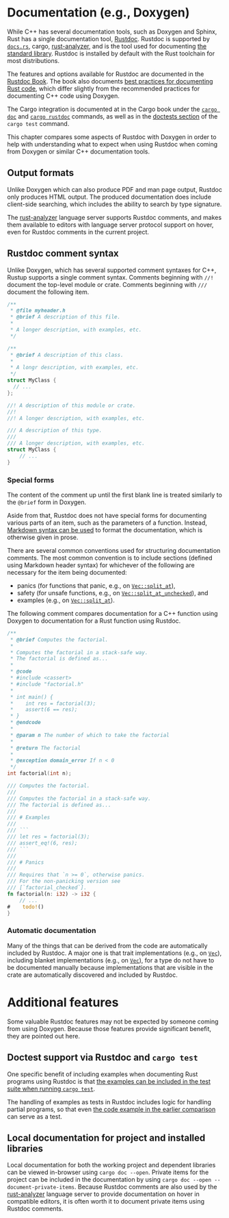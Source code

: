# Documentation (e.g., Doxygen)

While C++ has several documentation tools, such as Doxygen and Sphinx, Rust has
a single documentation tool,
[Rustdoc](https://doc.rust-lang.org/rustdoc/index.html). Rustdoc is supported by
[`docs.rs`](https://docs.rs/), cargo,
[rust-analyzer](https://rust-analyzer.github.io/), and is the tool used for
documenting [the standard
library](https://doc.rust-lang.org/std/vec/struct.Vec.html#blanket-implementations).
Rustdoc is installed by default with the Rust toolchain for most distributions.

The features and options available for Rustdoc are documented in the [Rustdoc
Book](https://doc.rust-lang.org/rustdoc/). The book also documents [best
practices for documenting Rust
code](https://doc.rust-lang.org/rustdoc/how-to-write-documentation.html), which
differ slightly from the recommended practices for documenting C++ code using
Doxygen.

The Cargo integration is documented at in the Cargo book under the [`cargo
doc`](https://doc.rust-lang.org/cargo/commands/cargo-doc.html) and [`cargo
rustdoc`](https://doc.rust-lang.org/cargo/commands/cargo-rustdoc.html) commands,
as well as in the [doctests
section](https://doc.rust-lang.org/cargo/commands/cargo-test.html#documentation-tests)
of the `cargo test` command.

This chapter compares some aspects of Rustdoc with Doxygen in order to help with
understanding what to expect when using Rustdoc when coming from Doxygen or
similar C++ documentation tools.

## Output formats

Unlike Doxygen which can also produce PDF and man page output, Rustdoc only
produces HTML output. The produced documentation does include client-side
searching, which includes the ability to search by type signature.

The [rust-analyzer](https://rust-analyzer.github.io/) language server supports
Rustdoc comments, and makes them available to editors with language server
protocol support on hover, even for Rustdoc comments in the current project.

## Rustdoc comment syntax

Unlike Doxygen, which has several supported comment syntaxes for C++, Rustup
supports a single comment syntax. Comments beginning with `//!` document the
top-level module or crate. Comments beginning with `///` document the following
item.

<div class="comparison">

```cpp
/**
 * @file myheader.h
 * @brief A description of this file.
 *
 * A longer description, with examples, etc.
 */

/**
 * @brief A description of this class.
 *
 * A longr description, with examples, etc.
 */
struct MyClass {
  // ...
};
```

```rust
//! A description of this module or crate.
//!
//! A longer description, with examples, etc.

/// A description of this type.
///
/// A longer description, with examples, etc.
struct MyClass {
    // ...
}
```

</div>

### Special forms

The content of the comment up until the first blank line is treated similarly to
the `@brief` form in Doxygen.

Aside from that, Rustdoc does not have special forms for documenting various
parts of an item, such as the parameters of a function. Instead, [Markdown
syntax can be
used](https://doc.rust-lang.org/rustdoc/how-to-write-documentation.html#markdown)
to format the documentation, which is otherwise given in prose.

There are several common conventions used for structuring documentation
comments. The most common convention is to include sections (defined using
Markdown header syntax) for whichever of the following are necessary for the
item being documented:

- panics (for functions that panic, e.g., on
  [`Vec::split_at`](https://doc.rust-lang.org/std/vec/struct.Vec.html#panics-32)),
- safety (for unsafe functions, e.g., on
  [`Vec::split_at_unchecked`](https://doc.rust-lang.org/std/primitive.slice.html#safety-10)),
  and
- examples (e.g., on [`Vec::split_at`](https://doc.rust-lang.org/std/vec/struct.Vec.html#examples-105)).

The following comment compares documentation for a C++ function using Doxygen to
documentation for a Rust function using Rustdoc.

<div class="comparison">
<a id="special-forms-comparison"></a>

```cpp
/**
 * @brief Computes the factorial.
 *
 * Computes the factorial in a stack-safe way.
 * The factorial is defined as...
 *
 * @code
 * #include <cassert>
 * #include "factorial.h"
 *
 * int main() {
 *    int res = factorial(3);
 *    assert(6 == res);
 * }
 * @endcode
 *
 * @param n The number of which to take the factorial
 *
 * @return The factorial
 *
 * @exception domain_error If n < 0
 */
int factorial(int n);
```

```rust
/// Computes the factorial.
///
/// Computes the factorial in a stack-safe way.
/// The factorial is defined as...
///
/// # Examples
///
/// ```
/// let res = factorial(3);
/// assert_eq!(6, res);
/// ```
///
/// # Panics
///
/// Requires that `n >= 0`, otherwise panics.
/// For the non-panicking version see
/// [`factorial_checked`].
fn factorial(n: i32) -> i32 {
    // ...
#    todo!()
}
```

<div>

### Automatic documentation

Many of the things that can be derived from the code are automatically included
by Rustdoc. A major one is that trait implementations (e.g., on
[`Vec`](https://doc.rust-lang.org/std/vec/struct.Vec.html#trait-implementations)),
including blanket implementations (e.g., on
[`Vec`](https://doc.rust-lang.org/std/vec/struct.Vec.html#blanket-implementations)),
for a type do not have to be documented manually because implementations that
are visible in the crate are automatically discovered and included by Rustdoc.

# Additional features

Some valuable Rustdoc features may not be expected by someone coming from using
Doxygen. Because those features provide significant benefit, they are pointed
out here.

## Doctest support via Rustdoc and `cargo test`

One specific benefit of including examples when documenting Rust programs using
Rustdoc is that [the examples can be included in the test suite when running
`cargo
test`](https://doc.rust-lang.org/rustdoc/write-documentation/documentation-tests.html).

The handling of examples as tests in Rustdoc includes logic for handling partial
programs, so that even [the code example in the earlier
comparison](#special-forms-comparison) can serve as a test.

## Local documentation for project and installed libraries

Local documentation for both the working project and dependent libraries can be
viewed in-browser using `cargo doc --open`. Private items for the project can be
included in the documentation by using `cargo doc --open
--document-private-items`. Because Rustdoc comments are also used by the
[rust-analyzer](https://rust-analyzer.github.io/) language server to provide
documentation on hover in compatible editors, it is often worth it to document
private items using Rustdoc comments.
